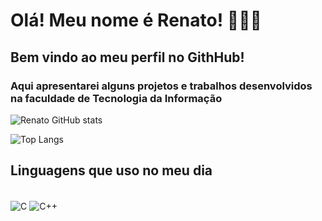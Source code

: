 # Olá! Meu nome é Renato! 🙋🏻‍♂️
## Bem vindo ao meu perfil no GithHub!
### Aqui apresentarei alguns projetos e trabalhos desenvolvidos na faculdade de Tecnologia da Informação
![Renato GitHub stats](https://github-readme-stats.vercel.app/api?username=renat0ben&show_icons=true&theme=tokyonight)

![Top Langs](https://github-readme-stats.vercel.app/api/top-langs/?username=renat0ben)
## Linguagens que uso no meu dia
<div style="display: inline_block"><br/>
  <img align="center" alt= "C"  src="https://img.shields.io/badge/C-00599C?style=for-the-badge&logo=c&logoColor=white" />
  <img align="center" alt= "C++"  src="https://img.shields.io/badge/C%2B%2B-00599C?style=for-the-badge&logo=c%2B%2B&logoColor=white" />
  </div>
